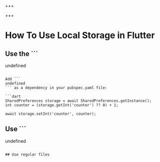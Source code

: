 
+++

+++
# How To Use Local Storage in Flutter

## Use the ```
undefined
``` Plugin

Add ```
undefined
``` as a dependency in your pubspec.yaml file:

```dart 
SharedPreferences storage = await SharedPreferences.getInstance();
int counter = (storage.getInt('counter') ?? 0) + 1;

await storage.setInt('counter', counter);
```

## Use ```
undefined
```

## Use regular files

